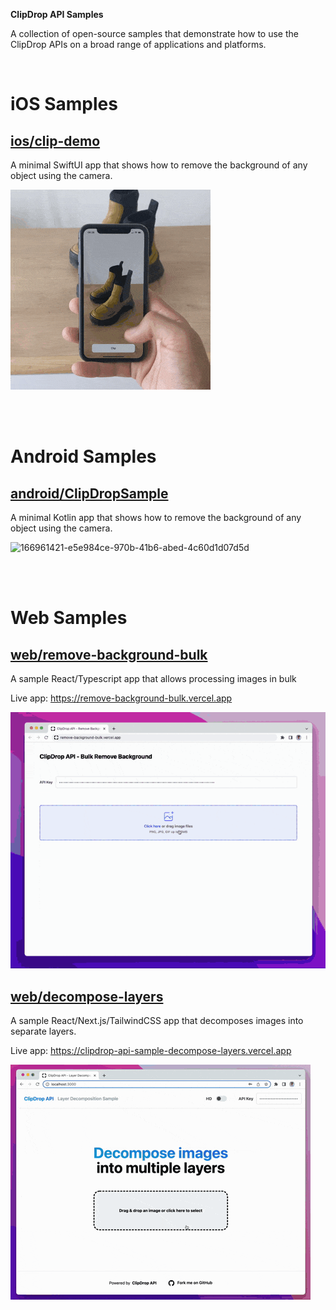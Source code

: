 **ClipDrop API Samples**

A collection of open-source samples that demonstrate how to use the ClipDrop APIs on a broad range of applications and platforms.

<br/>

# iOS Samples

## [ios/clip-demo](iOS/clip-demo)

A minimal SwiftUI app that shows how to remove the background of any object using the camera.

![remove-background-bulk](docs/clip-ios.gif)

<br/>
<br/>

# Android Samples

## [android/ClipDropSample](android/ClipDropSample)

A minimal Kotlin app that shows how to remove the background of any object using the camera.

![166961421-e5e984ce-970b-41b6-abed-4c60d1d07d5d](https://user-images.githubusercontent.com/144372/167087847-18be1215-093b-4b4b-9d6d-40a0e4c34405.gif)

<br/>
<br/>

# Web Samples

## [web/remove-background-bulk](web/remove-background-bulk)

A sample React/Typescript app that allows processing images in bulk

Live app: https://remove-background-bulk.vercel.app

![remove-background-bulk](docs/bulk.gif)

## [web/decompose-layers](web/decompose-layers)

A sample React/Next.js/TailwindCSS app that decomposes images into separate layers.

Live app: https://clipdrop-api-sample-decompose-layers.vercel.app

![decompose-layers](docs/decompose-web.gif)
